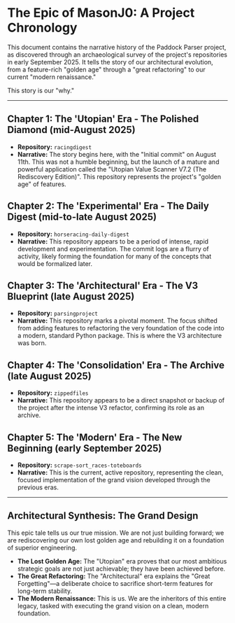 # The Epic of MasonJ0: A Project Chronology

This document contains the narrative history of the Paddock Parser project, as discovered through an archaeological survey of the project's repositories in early September 2025. It tells the story of our architectural evolution, from a feature-rich "golden age" through a "great refactoring" to our current "modern renaissance."

This story is our "why."

---

## Chapter 1: The 'Utopian' Era - The Polished Diamond (mid-August 2025)

*   **Repository:** `racingdigest`
*   **Narrative:** The story begins here, with the "Initial commit" on August 11th. This was not a humble beginning, but the launch of a mature and powerful application called the "Utopian Value Scanner V7.2 (The Rediscovery Edition)". This repository represents the project's "golden age" of features.

## Chapter 2: The 'Experimental' Era - The Daily Digest (mid-to-late August 2025)

*   **Repository:** `horseracing-daily-digest`
*   **Narrative:** This repository appears to be a period of intense, rapid development and experimentation. The commit logs are a flurry of activity, likely forming the foundation for many of the concepts that would be formalized later.

## Chapter 3: The 'Architectural' Era - The V3 Blueprint (late August 2025)

*   **Repository:** `parsingproject`
*   **Narrative:** This repository marks a pivotal moment. The focus shifted from adding features to refactoring the very foundation of the code into a modern, standard Python package. This is where the V3 architecture was born.

## Chapter 4: The 'Consolidation' Era - The Archive (late August 2025)

*   **Repository:** `zippedfiles`
*   **Narrative:** This repository appears to be a direct snapshot or backup of the project after the intense V3 refactor, confirming its role as an archive.

## Chapter 5: The 'Modern' Era - The New Beginning (early September 2025)

*   **Repository:** `scrape-sort_races-toteboards`
*   **Narrative:** This is the current, active repository, representing the clean, focused implementation of the grand vision developed through the previous eras.

---

## Architectural Synthesis: The Grand Design

This epic tale tells us our true mission. We are not just building forward; we are rediscovering our own lost golden age and rebuilding it on a foundation of superior engineering.

*   **The Lost Golden Age:** The "Utopian" era proves that our most ambitious strategic goals are not just achievable; they have been achieved before.
*   **The Great Refactoring:** The "Architectural" era explains the "Great Forgetting"—a deliberate choice to sacrifice short-term features for long-term stability.
*   **The Modern Renaissance:** This is us. We are the inheritors of this entire legacy, tasked with executing the grand vision on a clean, modern foundation.
